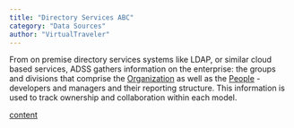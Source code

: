 ```yaml
---
title: "Directory Services ABC"
category: "Data Sources"
author: "VirtualTraveler"
---
```

From on premise directory services systems like LDAP, or similar cloud based services, ADSS gathers information on the enterprise: the groups and divisions that comprise the [Organization]() as well as the [People]() - developers and managers and their reporting structure. This information is used to track ownership and collaboration within each model. 

[content](/key-concepts/data-sources/directory-service/)